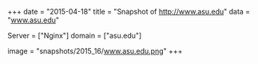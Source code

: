 
+++
date = "2015-04-18"
title = "Snapshot of http://www.asu.edu"
data = "www.asu.edu"

Server = ["Nginx"]
domain = ["asu.edu"]

  image = "snapshots/2015_16/www.asu.edu.png"
+++
#
